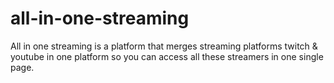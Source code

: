 # all-in-one-streaming

All in one streaming is a platform that merges streaming platforms twitch & youtube in one platform so you can access all these streamers in one single page.
